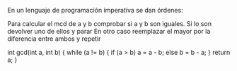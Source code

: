 En un lenguaje de programación imperativa se dan órdenes:

Para calcular el mcd de a y b comprobar si a y b son iguales.
Si lo son      devolver uno de ellos y parar
En otro caso   reemplazar el mayor por la diferencia entre ambos 
               y repetir
               
int gcd(int a, int b) {
  while (a != b) {
    if (a > b) a = a - b;
    else b = b - a;
  }
  return a;
}
